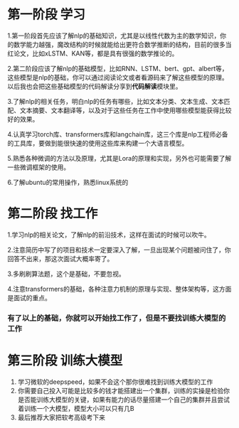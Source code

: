# 第一阶段 学习
1.第一阶段首先应该了解nlp的基础知识，尤其是以线性代数为主的数学知识，你的数学能力越强，魔改结构的时候就能给出更符合数学推断的结构，目前的很多当红论文，比如xLSTM、KAN等，都是具有很强的数学推论的。

2.第二阶段应该了解nlp的基础模型，比如RNN、LSTM、bert、gpt、albert等，这些模型是nlp的基础，你可以通过阅读论文或者看源码来了解这些模型的原理。以后我也会把这些基础模型的代码解读分享到**代码解读**模块里。

3.了解nlp的相关任务，明白nlp的任务有哪些，比如文本分类、文本生成、文本匹配、文本摘要、文本翻译等，以及对于这些任务在工作中使用哪些模型能获得比较好的效果。

4.认真学习torch库、transformers库和langchain库，这三个库是nlp工程师必备的工具库，要做到能很快速的使用这些库来构建一个大语言模型。

5.熟悉各种微调的方法以及原理，尤其是Lora的原理和实现，另外也可能需要了解一些微调框架的使用。

6.了解ubuntu的常用操作，熟悉linux系统的

# 第二阶段 找工作
1.学习nlp的相关论文，了解nlp的前沿技术，这样在面试的时候可以吹牛。

2.注意简历中写了的项目和技术一定要深入了解，一旦出现某个问题被问住了，你回答不出来，那这次面试大概率寄了。

3.多刷刷算法题，这个是基础，不要忽视。

4.注意transformers的基础，各种注意力机制的原理与实现、整体架构等，这方面是面试的重点。
### 有了以上的基础，你就可以开始找工作了，但是不要找训练大模型的工作
# 第三阶段 训练大模型
1. 学习微软的deepspeed，如果不会这个那你很难找到训练大模型的工作
2. 你需要自己投入可能是比较多的钱才能搭建出一个集群，训练的实操是检验你是否能训练大模型的关键，如果有能力的话尽量搭建一个自己的集群并且尝试着训练一个大模型，模型大小可以只有几B
3. 最后推荐大家把软考高级考下来